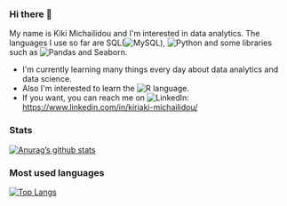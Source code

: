 ### Hi there 👋

<!--
**sundaymi/sundaymi** is a ✨ _special_ ✨ repository because its `README.md` (this file) appears on your GitHub profile.

Here are some ideas to get you started:

- 🔭 I’m currently working on ...
- 🌱 I’m currently learning ...
- 👯 I’m looking to collaborate on ...
- 🤔 I’m looking for help with ...
- 💬 Ask me about ...
- 📫 How to reach me: ...
- 😄 Pronouns: ...
- ⚡ Fun fact: ...
-->

My name is Kiki Michailidou and I'm interested in data analytics. 
The languages I use so far are SQL(![MySQL](https://img.shields.io/badge/mysql-4479A1.svg?style=plastic&logo=mysql&logoColor=white)), ![Python](https://img.shields.io/badge/python-3670A0?style=plastic&logo=python&logoColor=ffdd54) and some libraries such as ![Pandas](https://img.shields.io/badge/pandas-%23150458.svg?style=plastic&logo=pandas&logoColor=white) and Seaborn. 
- I'm currently learning many things every day about data analytics and data science.
- Also I'm interested to learn the ![R](https://img.shields.io/badge/r-%23276DC3.svg?style=plastic&logo=r&logoColor=white) language.
- If you want, you can reach me on ![LinkedIn](https://img.shields.io/badge/linkedin-%230077B5.svg?style=plastic&logo=linkedin&logoColor=white): https://www.linkedin.com/in/kiriaki-michailidou/ 



### Stats

[![Anurag’s github stats](https://github-readme-stats.vercel.app/api?username=sundaymi&theme=github_dark)](https://github.com/sundaymi)

### Most used languages

[![Top Langs](https://github-readme-stats.vercel.app/api/top-langs/?username=sundaymi&theme=github_dark)](https://github.com/sundaymi)

